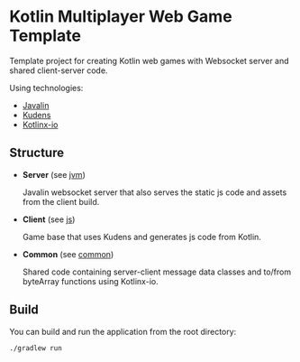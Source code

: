 # Kotlin Multiplayer Web Game Template

Template project for creating Kotlin web games with Websocket server and shared client-server code.

Using technologies:
* [Javalin](https://github.com/tipsy/javalin)
* [Kudens](https://github.com/perses-games/kudens)
* [Kotlinx-io](https://github.com/Kotlin/kotlinx-io)

## Structure
* **Server** (see [jvm](jvm/)) 

   Javalin websocket server that also serves the static js code and assets from the client build.
* **Client** (see [js](js/)) 

   Game base that uses Kudens and generates js code from Kotlin.
* **Common** (see [common](common/)) 

   Shared code containing server-client message data classes and to/from byteArray functions using Kotlinx-io.

## Build
You can build and run the application from the root directory:
```
./gradlew run
```